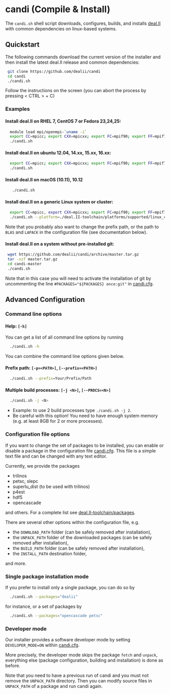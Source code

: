 candi (Compile &amp; Install)
=====

The ``candi.sh`` shell script downloads, configures, builds, and installs
[deal.II](https://github.com/dealii/dealii) with common dependencies on
linux-based systems.

Quickstart
----

The following commands download the current version of the installer and
then install the latest deal.II release and common dependencies:

```bash
 git clone https://github.com/dealii/candi
 cd candi
 ./candi.sh
```

Follow the instructions on the screen
(you can abort the process by pressing < CTRL > + C)

### Examples

#### Install deal.II on RHEL 7, CentOS 7 or Fedora 23,24,25:
```bash
  module load mpi/openmpi-`uname -i`
  export CC=mpicc; export CXX=mpicxx; export FC=mpif90; export FF=mpif77
  ./candi.sh
```

#### Install deal.II on ubuntu 12.04, 14.xx, 15.xx, 16.xx:
```bash
  export CC=mpicc; export CXX=mpicxx; export FC=mpif90; export FF=mpif77
  ./candi.sh
```

#### Install deal.II on macOS (10.11), 10.12
```bash
   ./candi.sh
```

#### Install deal.II on a generic Linux system or cluster:
```bash
  export CC=mpicc, export CXX=mpicxx; export FC=mpif90; export FF=mpif77
  ./candi.sh --platform=./deal.II-toolchain/platforms/supported/linux_cluster.platform
```

Note that you probably also want to change the prefix path, or 
the path to ``BLAS`` and ``LAPACK`` in the configuration file
(see documentation below).

#### Install deal.II on a system without pre-installed git:

```bash
 wget https://github.com/dealii/candi/archive/master.tar.gz
 tar -xzf master.tar.gz
 cd candi-master
 ./candi.sh
```

Note that in this case you will need to activate the installation of git by
uncommenting the line `#PACKAGES="${PACKAGES} once:git"` in
[candi.cfg](candi.cfg).


Advanced Configuration
----

### Command line options

#### Help: `[-h]`
You can get a list of all command line options by running
```bash
  ./candi.sh -h
```

You can combine the command line options given below.

#### Prefix path: ``[-p=<PATH>]``, ``[--prefix=<PATH>]``
```bash
  ./candi.sh --prefix=Your/Prefix/Path
```

#### Multiple build processes: ``[-j <N>]``, ``[--PROCS=<N>]``
```bash
  ./candi.sh -j <N>
```

* Example: to use 2 build processes type ``./candi.sh -j 2``.
* Be careful with this option! You need to have enough system memory (e.g. at least 8GB for 2 or more processes).

### Configuration file options

If you want to change the set of packages to be installed,
you can enable or disable a package in the configuration file
[candi.cfg](candi.cfg).
This file is a simple text file and can be changed with any text editor.

Currently, we provide the packages

* trilinos
* petsc, slepc
* superlu_dist (to be used with trilinos)
* p4est
* hdf5
* opencascade

and others. For a complete list see [deal.II-toolchain/packages](deal.II-toolchain/packages).

There are several other options within the configuration file, e.g.

* the ``DOWNLOAD_PATH`` folder (can be safely removed after installation),
* the ``UNPACK_PATH`` folder of the downloaded packages (can be safely removed after installation),
* the ``BUILD_PATH`` folder (can be safely removed after installation),
* the ``INSTALL_PATH`` destination folder,

and more.

### Single package installation mode

If you prefer to install only a single package, you can do so by
```bash
  ./candi.sh --packages="dealii"
```
for instance, or a set of packages by
```bash
  ./candi.sh --packages="opencascade petsc"
```

### Developer mode

Our installer provides a software developer mode by setting
``DEVELOPER_MODE=ON``
within [candi.cfg](candi.cfg).

More precisely, the developer mode skips the package ``fetch`` and ``unpack``,
everything else (package configuration, building and installation) is done
as before.

Note that you need to have a previous run of candi and
you must not remove the ``UNPACK_PATH`` directory.
Then you can modify source files in ``UNPACK_PATH`` of a package and
run candi again.
